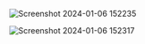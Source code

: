 ![Screenshot 2024-01-06 152235](https://github.com/prince2004patel/calculator/assets/141562215/f4db308c-ea56-492c-b27a-f5f849e78ef8)


![Screenshot 2024-01-06 152317](https://github.com/prince2004patel/calculator/assets/141562215/cf87dd2d-840b-484e-91d3-c80d99e3f0f3)
